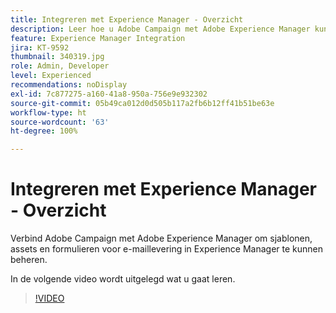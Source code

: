 ```yaml
---
title: Integreren met Experience Manager - Overzicht
description: Leer hoe u Adobe Campaign met Adobe Experience Manager kunt verbinden om sjablonen, assets en formulieren voor e-maillevering in Experience Manager te beheren.
feature: Experience Manager Integration
jira: KT-9592
thumbnail: 340319.jpg
role: Admin, Developer
level: Experienced
recommendations: noDisplay
exl-id: 7c877275-a160-41a8-950a-756e9e932302
source-git-commit: 05b49ca012d0d505b117a2fb6b12ff41b51be63e
workflow-type: ht
source-wordcount: '63'
ht-degree: 100%

---
```


# Integreren met Experience Manager - Overzicht

Verbind Adobe Campaign met Adobe Experience Manager om sjablonen, assets en formulieren voor e-maillevering in Experience Manager te kunnen beheren.

In de volgende video wordt uitgelegd wat u gaat leren.

>[!VIDEO](https://video.tv.adobe.com/v/340319?quality=12&learn=on)
